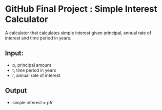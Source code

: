 # GitHub Final Project : Simple Interest Calculator

A calculator that calculates simple interest given principal, annual rate of interest and time period in years.
## Input:
   + p, principal amount
   + t, time period in years
   + r, annual rate of interest
## Output
   + simple interest = p*t*r
